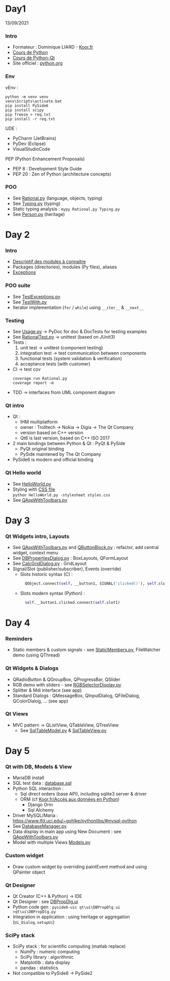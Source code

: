 # Day1
13/09/2021

### Intro
- Formateur : Dominique LIARD - [Koor.fr](https://koor.fr)
- [Cours de Python](https://koor.fr/Python/SupportPython/slide1.wp)
- [Cours de Python-Qt](https://koor.fr/Python/SupportPythonQt/slide1.wp)
- Site officiel : [python.org](https://www.python.org)

### Env
vEnv :
```
python -m venv venv
venv\Scripts\activate.bat
pip install PySide6
pip install scipy
pip freeze > req.txt
pip install -r req.txt
```
UDE :
- PyCharm (JetBrains)
- PyDev (Eclipse)
- VisualStudioCode

PEP (Python Enhancement Proposals)
- PEP 8 : Development Style Guide
- PEP 20 : Zen of Python (architecture concepts)

### POO
- See [Rational.py](src/Rational.py) (language, objects, typing)
- See [Typing.py](src/Typing.py) (typing)
- Static typing analysis : `mypy Rational.py Typing.py`
- See [Person.py](src/Person.py) (heritage)



# Day 2

### Intro
- [Descriptif des modules à connaitre](https://koor.fr/Python/API/Index.wp)
- Packages (directories), modules (Py files), aliases
- [Exceptions](https://docs.python.org/3/library/exceptions.html#exception-hierarchy)

### POO suite
- See [TestExceptions.py](src/TestExceptions.py)
- See [TestWith.py](src/TestWith.py)
- Iterator implementation (`for` / `while`) using `__iter__` & `__next__`

### Testing
- See [Usage.py](src/Usage.py) -> PyDoc for doc & DocTests for testing examples
- See [RationalTest.py](test/RationalTest.py) -> unittest (based on JUnit3)
- Tests :
  1. unit test -> unittest (component testing)
  2. integration test -> test communication between components
  3. functional tests (system validation & verification)
  4. acceptance tests (with customer)
- CI -> test cov
    ```
    coverage run Rational.py
    coverage report -m
    ```
- TDD -> interfaces from UML component diagram

### Qt intro
- Qt :
  - IHM multiplatform
  - owner : Trolltech -> Nokia -> Digia -> The Qt Company
  - version based on C++ version
  - Qt6 is last version, based on C++ ISO 2017
- 2 main bindings between Python & Qt : PyQt & PySide
  - PyQt original binding
  - PySide maintened by The Qt Company
- PySide6 is modern and official binding

### Qt Hello world
- See [HelloWorld.py](qt/HelloWorld.py)
- Styling with [CSS file](qt/styles.css)  
  `python HelloWorld.py -stylesheet styles.css`
- See [QAppWithToolbars.py](qt/AppWithToolbars.py)


# Day 3

### Qt Widgets intro, Layouts
- See [QAppWithToolbars.py](qt/AppWithToolbars.py) and [QButtonBlock.py](qt/ButtonBlock.py) : refactor, add central widget, context menu
- See [DBPropertiesDialog.py](qt/DBPropertiesDialog.py) : BoxLayouts, QFormLayout
- See [CalcGridDialog.py](qt/CalcGridDialog.py) : GridLayout
- Signal/Slot (publisher/subscriber), Events (override)
  - Slots historic syntax (C) :
    ``` python
      QObject.connect(self, __button1, SIGNAL('clicked()'), self.slot1)
    ```
  - Slots modern syntax (Python) :
    ``` python
      self.__button1.clicked.connect(self.slot1)
    ```

# Day 4

### Reminders
- Static members & custom signals - see [StaticMembers.py](src/StaticMembers.py), FileWatcher demo (using QThread)

### Qt Widgets & Dialogs
- QRadioButton & QGroupBox, QProgressBar, QSlider
- RGB demo with sliders - see [RGBSelectorDisplay.py](qt/RGBSelectorDialog.py)
- Splitter & Mdi interface (see app)
- Standard Dialogs : QMessageBox, QInputDialog, QFileDialog, QColorDialog, ... (see app)

### Qt Views
- MVC pattern -> QListView, QTableView, QTreeView
  - See [SqlTableModel.py](qt/SqlTableModel.py) & [SqlTableView.py](qt/SqlTableView.py)

# Day 5

### Qt with DB, Models & View
- MariaDB install
- SQL test data : [database.sql](data/database.sql)
- Python SQL interaction :
  - Sql direct orders (base API), including sqlite3 server & driver
  - ORM (cf [Koor.fr/Accès aux données en Python](https://koor.fr/Python/SupportPythonData/slide1.wp))
    - Django Orm
    - Sql Alchemy
- Driver MySQL/Maria : https://www.lfd.uci.edu/~gohlke/pythonlibs/#mysql-python
- See [DatabaseManager.py](qt/DatabaseManager.py)
- Data display in main app using New Document : see [QAppWithToolbars.py](qt/AppWithToolbars.py)
- Model with multiple Views [Models.py](qt/Models.py)

### Custom widget
- Draw custom widget by overriding paintEvent method and using QPainter object

### Qt Designer
- Qt Creator (C++ & Python) -> IDE
- Qt Designer : see [DBPropDlg.ui](qt/ui/DBPropDlg.ui)
- Python code gen : `pyside6-uic qt\ui\DBPropDlg.ui >qt\ui\DBPropDlg.py`
- Integration in application : using heritage or aggregation (`Ui_Dialog.setupUi`)

### SciPy stack
- SciPy stack : for scientific computing (matlab replace)
  - NumPy : numeric computing
  - SciPy library : algorithmic
  - Matplotlib : data display
  - pandas : statistics
- Not compatible to PySide6 -> PySide2

